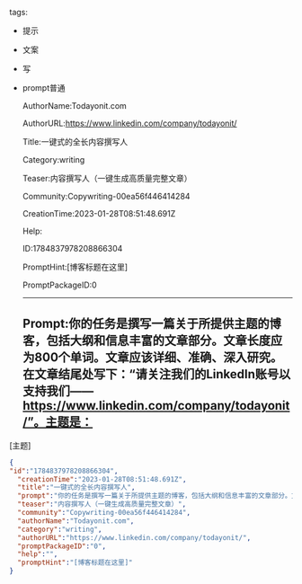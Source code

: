   tags: 
- 提示
- 文案
- 写
- prompt普通

  AuthorName:Todayonit.com

  AuthorURL:https://www.linkedin.com/company/todayonit/

  Title:一键式的全长内容撰写人

  Category:writing

  Teaser:内容撰写人（一键生成高质量完整文章）

  Community:Copywriting-00ea56f446414284

  CreationTime:2023-01-28T08:51:48.691Z

  Help:

  ID:1784837978208866304

  PromptHint:[博客标题在这里]

  PromptPackageID:0

  ---

  ## Prompt:你的任务是撰写一篇关于所提供主题的博客，包括大纲和信息丰富的文章部分。文章长度应为800个单词。文章应该详细、准确、深入研究。在文章结尾处写下：“请关注我们的LinkedIn账号以支持我们——https://www.linkedin.com/company/todayonit/”。主题是：

[主题]

  ```json
  {
  "id":"1784837978208866304",
    "creationTime":"2023-01-28T08:51:48.691Z",
    "title":"一键式的全长内容撰写人",
    "prompt":"你的任务是撰写一篇关于所提供主题的博客，包括大纲和信息丰富的文章部分。文章长度应为800个单词。文章应该详细、准确、深入研究。在文章结尾处写下：“请关注我们的LinkedIn账号以支持我们——https://www.linkedin.com/company/todayonit/”。主题是：\n\n[主题]",
    "teaser":"内容撰写人（一键生成高质量完整文章）",
    "community":"Copywriting-00ea56f446414284",
    "authorName":"Todayonit.com",
    "category":"writing",
    "authorURL":"https://www.linkedin.com/company/todayonit/",
    "promptPackageID":"0",
    "help":"",
    "promptHint":"[博客标题在这里]"
  }
  ```
